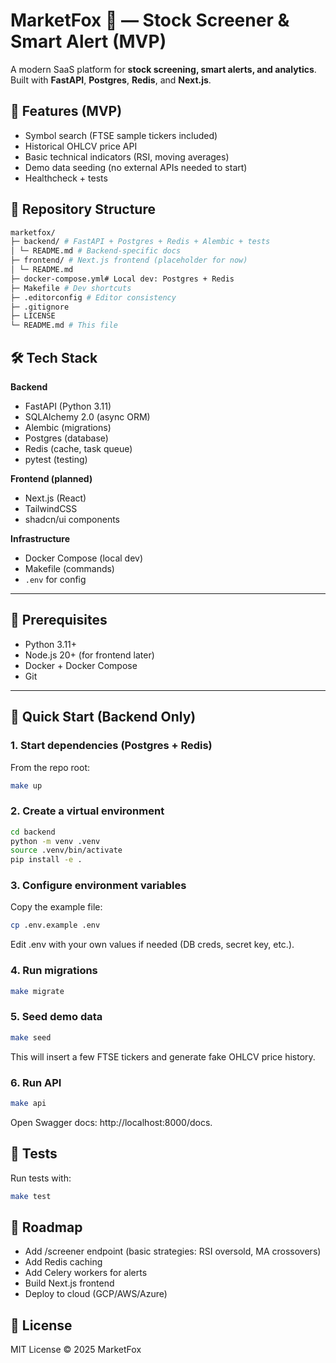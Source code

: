 # MarketFox 🦊 — Stock Screener & Smart Alert (MVP)

A modern SaaS platform for **stock screening, smart alerts, and analytics**.  
Built with **FastAPI**, **Postgres**, **Redis**, and **Next.js**.

## 🚀 Features (MVP)
- Symbol search (FTSE sample tickers included)
- Historical OHLCV price API
- Basic technical indicators (RSI, moving averages)
- Demo data seeding (no external APIs needed to start)
- Healthcheck + tests

## 📂 Repository Structure
```bash 
marketfox/
├─ backend/ # FastAPI + Postgres + Redis + Alembic + tests
│ └─ README.md # Backend-specific docs
├─ frontend/ # Next.js frontend (placeholder for now)
│ └─ README.md
├─ docker-compose.yml# Local dev: Postgres + Redis
├─ Makefile # Dev shortcuts
├─ .editorconfig # Editor consistency
├─ .gitignore
├─ LICENSE
└─ README.md # This file
```

## 🛠 Tech Stack
**Backend**
- FastAPI (Python 3.11)
- SQLAlchemy 2.0 (async ORM)
- Alembic (migrations)
- Postgres (database)
- Redis (cache, task queue)
- pytest (testing)

**Frontend (planned)**
- Next.js (React)
- TailwindCSS
- shadcn/ui components

**Infrastructure**
- Docker Compose (local dev)
- Makefile (commands)
- `.env` for config

---

## 🔧 Prerequisites
- Python 3.11+
- Node.js 20+ (for frontend later)
- Docker + Docker Compose
- Git

---

## 🚀 Quick Start (Backend Only)
### 1. Start dependencies (Postgres + Redis)
From the repo root:
```bash
make up
```

### 2. Create a virtual environment 
```bash 
cd backend
python -m venv .venv
source .venv/bin/activate
pip install -e .
```

### 3. Configure environment variables 
Copy the example file:
```bash 
cp .env.example .env
```
Edit .env with your own values if needed (DB creds, secret key, etc.).

### 4. Run migrations
```bash 
make migrate
```

### 5. Seed demo data 
```bash 
make seed
```
This will insert a few FTSE tickers and generate fake OHLCV price history.

### 6. Run API 
```bash 
make api
```
Open Swagger docs: http://localhost:8000/docs. 

## 🧪 Tests
Run tests with:
```bash 
make test
```

## 📌 Roadmap
- Add /screener endpoint (basic strategies: RSI oversold, MA crossovers)
- Add Redis caching
- Add Celery workers for alerts
- Build Next.js frontend
- Deploy to cloud (GCP/AWS/Azure)

## 📜 License
MIT License © 2025 MarketFox
